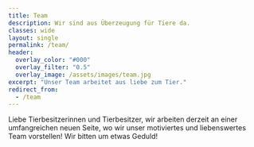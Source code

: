 ```yaml
---
title: Team
description: Wir sind aus Überzeugung für Tiere da.
classes: wide
layout: single
permalink: /team/
header:
  overlay_color: "#000"
  overlay_filter: "0.5"
  overlay_image: /assets/images/team.jpg
excerpt: "Unser Team arbeitet aus liebe zum Tier."
redirect_from:
  - /team
---
```


Liebe Tierbesitzerinnen und Tierbesitzer, 
wir arbeiten derzeit an einer umfangreichen neuen Seite, wo wir unser motiviertes und liebenswertes Team vorstellen! Wir bitten um etwas Geduld!

